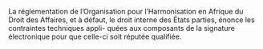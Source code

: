 La réglementation de l’Organisation pour l’Harmonisation en Afrique du Droit des
Affaires, et à défaut, le droit interne des États parties, énonce les contraintes techniques appli-
quées aux composants de la signature électronique pour que celle-ci soit réputée qualifiée.